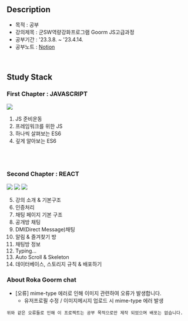 ## Description
- 목적 : 공부
- 강의제목 : 군SW역량강화프로그램 Goorm JS고급과정
- 공부기간 : '23.3.8. ~ '23.4.14.
- 공부노트 : [Notion](https://ideal-jitae.notion.site/SW-JS-367adeaa20fa4071a789f789795fc8cc)

<br>

##  Study Stack
### First Chapter : JAVASCRIPT
<img src="https://img.shields.io/badge/javascript-F7DF1E?style=for-the-badge&logo=javascript&logoColor=black">

1. JS 준비운동
2. 프레임워크를 위한 JS
3. 하나씩 살펴보는 ES6
4. 깊게 알아보는 ES6

<br><br>

### Second Chapter : REACT
<img src="https://img.shields.io/badge/react-61DAFB?style=for-the-badge&logo=react&logoColor=black">
<img src="https://img.shields.io/badge/reacthookform-EC5998?style=for-the-badge&logo=react-hook-form&logoColor=black">
<img src="https://img.shields.io/badge/firebase-FFCA28?style=for-the-badge&logo=firebase&logoColor=black">

5. 강의 소개 & 기본구조
6. 인증처리
7. 채팅 페이지 기본 구조
8. 공개방 채팅
9. DM(Direct Message)채팅
10. 알림 & 즐겨찾기 방
11. 채팅방 정보
12. Typing...
13. Auto Scroll & Skeleton
14. 데이터베이스, 스토리지 규칙 & 배포하기

### About Roka Goorm chat 
- [오류] mime-type 에러로 인해 이미지 관련하여 오류가 발생합니다.
    - 유저프로필 수정 / 이미지메시지 업로드 시 mime-type 에러 발생

`위와 같은 오류들로 인해 이 프로젝트는 공부 목적으로만 제작 되었으며 배포는 없습니다.`
